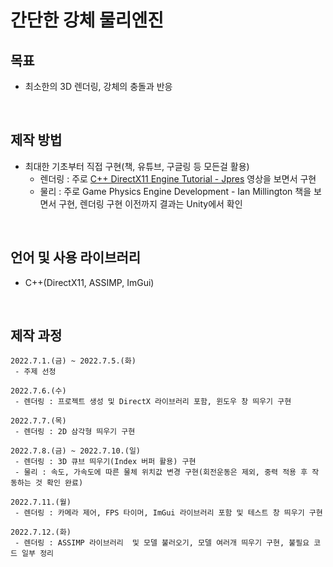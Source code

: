 # 간단한 강체 물리엔진  

## 목표
 * 최소한의 3D 렌더링, 강체의 충돌과 반응
<br>

## 제작 방법  
 * 최대한 기초부터 직접 구현(책, 유튜브, 구글링 등 모든걸 활용)
   * 렌더링 : 주로 [C++ DirectX11 Engine Tutorial - Jpres](https://www.youtube.com/watch?v=gQIG77PfLgo&list=PLcacUGyBsOIBlGyQQWzp6D1Xn6ZENx9Y2) 영상을 보면서 구현
   * 물리 : 주로 Game Physics Engine Development - Ian Millington 책을 보면서 구현, 렌더링 구현 이전까지 결과는 Unity에서 확인
<br>

## 언어 및 사용 라이브러리 
 * C++(DirectX11, ASSIMP, ImGui)
<br>

## 제작 과정  
```
2022.7.1.(금) ~ 2022.7.5.(화)
 - 주제 선정
```
```
2022.7.6.(수)
 - 렌더링 : 프로젝트 생성 및 DirectX 라이브러리 포함, 윈도우 창 띄우기 구현
```
```
2022.7.7.(목)
 - 렌더링 : 2D 삼각형 띄우기 구현
```
```
2022.7.8.(금) ~ 2022.7.10.(일)
 - 렌더링 : 3D 큐브 띄우기(Index 버퍼 활용) 구현
 - 물리 : 속도, 가속도에 따른 물체 위치값 변경 구현(회전운동은 제외, 중력 적용 후 작동하는 것 확인 완료)
```
```
2022.7.11.(월)
 - 렌더링 : 카메라 제어, FPS 타이머, ImGui 라이브러리 포함 및 테스트 창 띄우기 구현
```
```
2022.7.12.(화)
 - 렌더링 : ASSIMP 라이브러리  및 모델 불러오기, 모델 여러개 띄우기 구현, 불필요 코드 일부 정리
```
